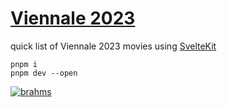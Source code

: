 # [Viennale 2023](https://viennale2023.vercel.app/)
quick list of Viennale 2023 movies using [SvelteKit](https://kit.svelte.dev/)

```
pnpm i
pnpm dev --open
```


[![brahms](https://github-readme-stats.vercel.app/api/pin/?username=patrik64&repo=viennale2023&theme=dark
)](https://viennale2023.vercel.app/)
